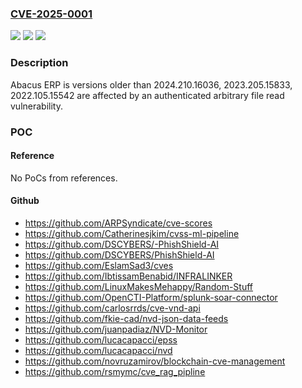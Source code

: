 ### [CVE-2025-0001](https://cve.mitre.org/cgi-bin/cvename.cgi?name=CVE-2025-0001)
![](https://img.shields.io/static/v1?label=Product&message=Abacus&color=blue)
![](https://img.shields.io/static/v1?label=Version&message=0%20&color=brightgreen)
![](https://img.shields.io/static/v1?label=Vulnerability&message=CWE-36%3A%20Absolute%20Path%20Traversal&color=brightgreen)

### Description

Abacus ERP is versions older than 2024.210.16036, 2023.205.15833, 2022.105.15542 are affected by an authenticated arbitrary file read vulnerability.

### POC

#### Reference
No PoCs from references.

#### Github
- https://github.com/ARPSyndicate/cve-scores
- https://github.com/Catherinesjkim/cvss-ml-pipeline
- https://github.com/DSCYBERS/-PhishShield-AI
- https://github.com/DSCYBERS/PhishShield-AI
- https://github.com/EslamSad3/cves
- https://github.com/IbtissamBenabid/INFRALINKER
- https://github.com/LinuxMakesMehappy/Random-Stuff
- https://github.com/OpenCTI-Platform/splunk-soar-connector
- https://github.com/carlosrrds/cve-vnd-api
- https://github.com/fkie-cad/nvd-json-data-feeds
- https://github.com/juanpadiaz/NVD-Monitor
- https://github.com/lucacapacci/epss
- https://github.com/lucacapacci/nvd
- https://github.com/novruzamirov/blockchain-cve-management
- https://github.com/rsmymc/cve_rag_pipline

